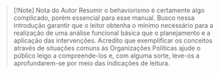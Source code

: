 > [!Note] Nota do Autor
> Resumir o behaviorismo é certamente algo complicado, porém essencial para esse manual. Busco nessa introdução garantir que o leitor obtenha o mínimo necessário para a realização de uma análise funcional básica que  o planejamento e a aplicação das intervenções. Acredito que exemplificar os conceitos através de situações comuns às Organizações Políticas ajude o público leigo a compreende-los e, com alguma sorte, leve-os a aprofundarem-se por meio das indicações de leitura.  